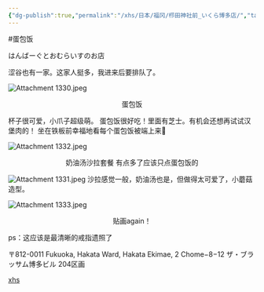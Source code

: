 ```yaml
---
{"dg-publish":true,"permalink":"/xhs/日本/福冈/栉田神社前_いくら博多店/","tags":["rednote","福冈"],"created":"2024-09-11","updated":"2025-04-13T21:53:54.266+08:00"}
---
```


#蛋包饭

はんばーぐとおむらいすのお店

涩谷也有一家。这家人挺多，我进来后要排队了。

![Attachment 1330.jpeg](/img/user/xhs/%E6%97%A5%E6%9C%AC/%E7%A6%8F%E5%86%88/photo-%E7%A6%8F%E5%86%88/Attachment%201330.jpeg)
<center>蛋包饭</center>

杯子很可爱，小爪子超级萌。
蛋包饭很好吃！里面有芝士。有机会还想再试试汉堡肉的！
坐在铁板前幸福地看每个蛋包饭被端上来🥺

![Attachment 1332.jpeg](/img/user/xhs/%E6%97%A5%E6%9C%AC/%E7%A6%8F%E5%86%88/photo-%E7%A6%8F%E5%86%88/Attachment%201332.jpeg)
<center>奶油汤沙拉套餐 有点多了应该只点蛋包饭的</center>

![Attachment 1331.jpeg](/img/user/xhs/%E6%97%A5%E6%9C%AC/%E7%A6%8F%E5%86%88/photo-%E7%A6%8F%E5%86%88/Attachment%201331.jpeg)
沙拉感觉一般，奶油汤也是，但做得太可爱了，小蘑菇造型。

![Attachment 1333.jpeg](/img/user/xhs/%E6%97%A5%E6%9C%AC/%E7%A6%8F%E5%86%88/photo-%E7%A6%8F%E5%86%88/Attachment%201333.jpeg)
<center>贴画again！</center>

ps：这应该是最清晰的戒指遗照了

〒812-0011 Fukuoka, Hakata Ward, Hakata Ekimae, 2 Chome−8−12 ザ・ブラッサム博多ビル 204区画


[xhs](https://www.xiaohongshu.com/explore/672a560a000000003c01fc83?xsec_token=ABD3ui-4sBoQI1Ae4AKTfOp3Cvxu59uiEWh6NHdYJel-c=&xsec_source=pc_user)